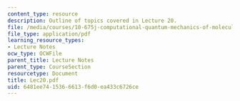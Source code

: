 ```yaml
---
content_type: resource
description: Outline of topics covered in Lecture 20.
file: /media/courses/10-675j-computational-quantum-mechanics-of-molecular-and-extended-systems-fall-2004/6481ee7415366613f6d0ea433c6726ce_Lec20.pdf
file_type: application/pdf
learning_resource_types:
- Lecture Notes
ocw_type: OCWFile
parent_title: Lecture Notes
parent_type: CourseSection
resourcetype: Document
title: Lec20.pdf
uid: 6481ee74-1536-6613-f6d0-ea433c6726ce
---
```

